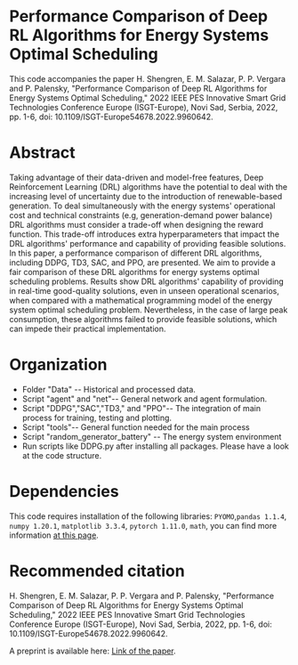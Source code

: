 
# Performance Comparison of Deep RL Algorithms for Energy Systems Optimal Scheduling

This code accompanies the paper H. Shengren, E. M. Salazar, P. P. Vergara and P. Palensky, "Performance Comparison of Deep RL Algorithms for Energy Systems Optimal Scheduling," 2022 IEEE PES Innovative Smart Grid Technologies Conference Europe (ISGT-Europe), Novi Sad, Serbia, 2022, pp. 1-6, doi: 10.1109/ISGT-Europe54678.2022.9960642.

# Abstract 
Taking advantage of their data-driven and model-free features, Deep Reinforcement Learning (DRL) algorithms have the potential to deal with the increasing level of uncertainty due to the introduction of renewable-based generation. To deal simultaneously with the energy systems' operational cost and technical constraints (e.g, generation-demand power balance) DRL algorithms must consider a trade-off when designing the reward function. This trade-off introduces extra hyperparameters that impact the DRL algorithms' performance and capability of providing feasible solutions. In this paper, a performance comparison of different DRL algorithms, including DDPG, TD3, SAC, and PPO, are presented. We aim to provide a fair comparison of these DRL algorithms for energy systems optimal scheduling problems. Results show DRL algorithms' capability of providing in real-time good-quality solutions, even in unseen operational scenarios, when compared with a mathematical programming model of the energy system optimal scheduling problem. Nevertheless, in the case of large peak consumption, these algorithms failed to provide feasible solutions, which can impede their practical implementation.

# Organization
* Folder "Data" -- Historical and processed data. 
* Script "agent" and "net"-- General network and agent formulation.
* Script "DDPG","SAC","TD3," and "PPO"-- The integration of main process for training, testing and plotting.
* Script "tools"-- General function needed for the main process 
* Script "random_generator_battery" -- The energy system environment
* Run scripts like DDPG.py after installing all packages. Please have a look at the code structure.

# Dependencies
This code requires installation of the following libraries: ```PYOMO```,```pandas 1.1.4```, ```numpy 1.20.1```, ```matplotlib 3.3.4```, ```pytorch 1.11.0```,  ```math```, you can find more information [at this page](https://arxiv.org/abs/2208.00728).

# Recommended citation
H. Shengren, E. M. Salazar, P. P. Vergara and P. Palensky, "Performance Comparison of Deep RL Algorithms for Energy Systems Optimal Scheduling," 2022 IEEE PES Innovative Smart Grid Technologies Conference Europe (ISGT-Europe), Novi Sad, Serbia, 2022, pp. 1-6, doi: 10.1109/ISGT-Europe54678.2022.9960642.

A preprint is available here: [Link of the paper](https://arxiv.org/abs/2208.00728).
